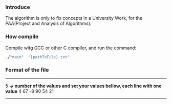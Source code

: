 
### Introduce
The algorithm is only to fix concepts in a University Work, for the PAA(Project and Analysis of Algorithms).

### How compile
Compile witg GCC or other C compiler, and run the command:
```bash
./"main"  "[pathToFile].txt"
```
### Format of the file
---
5 **-> number of the values and set your values bellow, each line with one value**
4
67
-8
90
54
21

----